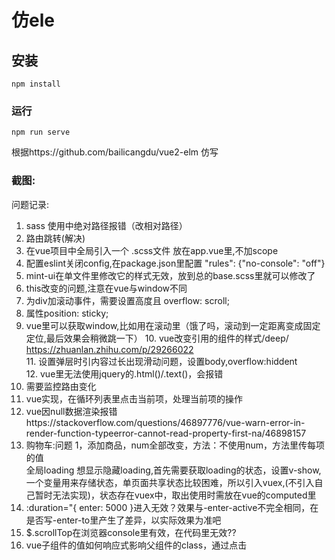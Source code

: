 # 仿ele

## 安装
```
npm install
```  

### 运行
```
npm run serve
```
根据https://github.com/bailicangdu/vue2-elm  仿写  
### 截图:
问题记录:   
1. sass 使用中绝对路径报错（改相对路径）  
2. 路由跳转(解决)
3. 在vue项目中全局引入一个 .scss文件 放在app.vue里,不加scope  
4. 配置eslint关闭config,在package.json里配置 "rules": {"no-console": "off"}  
5. mint-ui在单文件里修改它的样式无效，放到总的base.scss里就可以修改了  
6. this改变的问题,注意在vue与window不同  
7. 为div加滚动事件，需要设置高度且 overflow: scroll;  
8. 属性position: sticky;  
9. vue里可以获取window,比如用在滚动里（饿了吗，滚动到一定距离变成固定定位,最后效果会稍微跳一下）
   10. vue改变引用的组件的样式/deep/ https://zhuanlan.zhihu.com/p/29266022  
   11. 设置弹层时引内容过长出现滑动问题，设置body,overflow:hiddent  
    12.  vue里无法使用jquery的.html()/.text()，会报错  
13. 需要监控路由变化   
14. vue实现，在循环列表里点击当前项，处理当前项的操作  
15. vue因null数据渲染报错https://stackoverflow.com/questions/46897776/vue-warn-error-in-render-function-typeerror-cannot-read-property-first-na/46898157  
16. 购物车:问题 1，添加商品，num全部改变，方法：不使用num，方法里传每项的值   
全局loading 想显示隐藏loading,首先需要获取loading的状态，设置v-show,一个变量用来存储状态，单页面共享状态比较困难，所以引入vuex,(不引入自己暂时无法实现)，状态存在vuex中，取出使用时需放在vue的computed里
17. :duration="{ enter: 5000 }进入无效？效果与-enter-active不完全相同，在是否写-enter-to里产生了差异，以实际效果为准吧  
18. $.scrollTop在浏览器console里有效，在代码里无效??  
19. vue子组件的值如何响应式影响父组件的class，通过点击
